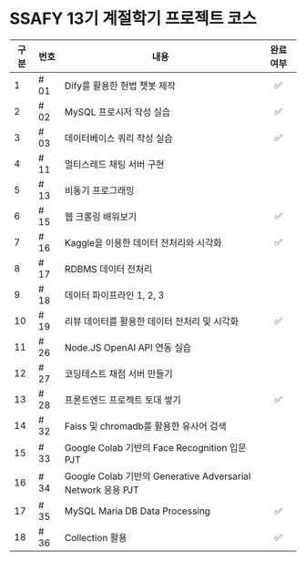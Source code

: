 # SSAFY 13기 계절학기 프로젝트 코스

| 구분 | 번호 | 내용 | 완료 여부|
|------|------|------|:-:|
| 1 | # 01 | Dify를 활용한 헌법 챗봇 제작 |✅|
| 2 | # 02 | MySQL 프로시저 작성 실습 | ✅
| 3 | # 03 | 데이터베이스 쿼리 작성 실습 | ✅
| 4 | # 11 | 멀티스레드 채팅 서버 구현 |
| 5 | # 13 | 비동기 프로그래밍 |
| 6 | # 15 | 웹 크롤링 배워보기 | ✅
| 7 | # 16 | Kaggle을 이용한 데이터 전처리와 시각화 | ✅
| 8 | # 17 | RDBMS 데이터 전처리 |
| 9 | # 18 | 데이터 파이프라인 1, 2, 3 |
|10 | # 19 | 리뷰 데이터를 활용한 데이터 전처리 및 시각화 | ✅
|11 | # 26 | Node.JS OpenAI API 연동 실습 |
|12 | # 27 | 코딩테스트 채점 서버 만들기 |
|13 | # 28 | 프론트엔드 프로젝트 토대 쌓기 | ✅
|14 | # 32 | Faiss 및 chromadb를 활용한 유사어 검색 |
|15 | # 33 | Google Colab 기반의 Face Recognition 입문 PJT |
|16 | # 34 | Google Colab 기반의 Generative Adversarial Network 응용 PJT |
|17 | # 35 | MySQL Maria DB Data Processing | ✅
|18 | # 36 | Collection 활용 | ✅
